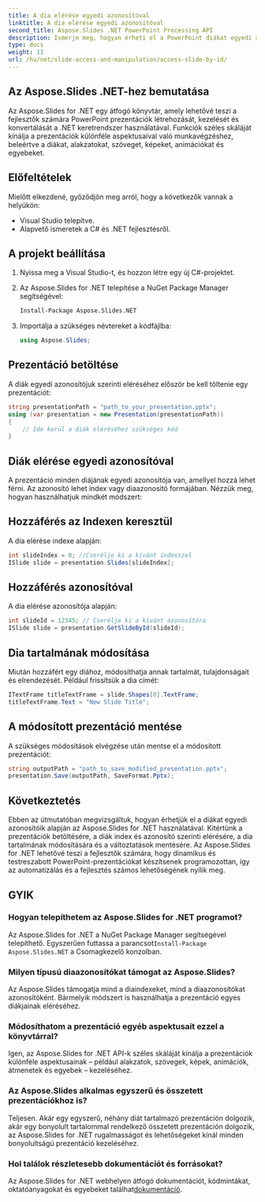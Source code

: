 ```yaml
---
title: A dia elérése egyedi azonosítóval
linktitle: A dia elérése egyedi azonosítóval
second_title: Aspose.Slides .NET PowerPoint Processing API
description: Ismerje meg, hogyan érheti el a PowerPoint diákat egyedi azonosítók segítségével az Aspose.Slides for .NET segítségével. Ez a részletes útmutató bemutatja a prezentációk betöltését, a diák index vagy azonosító alapján történő elérését, a tartalom módosítását és a módosítások mentését.
type: docs
weight: 11
url: /hu/net/slide-access-and-manipulation/access-slide-by-id/
---
```


## Az Aspose.Slides .NET-hez bemutatása

Az Aspose.Slides for .NET egy átfogó könyvtár, amely lehetővé teszi a fejlesztők számára PowerPoint prezentációk létrehozását, kezelését és konvertálását a .NET keretrendszer használatával. Funkciók széles skáláját kínálja a prezentációk különféle aspektusaival való munkavégzéshez, beleértve a diákat, alakzatokat, szöveget, képeket, animációkat és egyebeket.

## Előfeltételek

Mielőtt elkezdené, győződjön meg arról, hogy a következők vannak a helyükön:

- Visual Studio telepítve.
- Alapvető ismeretek a C# és .NET fejlesztésről.

## A projekt beállítása

1. Nyissa meg a Visual Studio-t, és hozzon létre egy új C#-projektet.

2. Az Aspose.Slides for .NET telepítése a NuGet Package Manager segítségével:

   ```bash
   Install-Package Aspose.Slides.NET
   ```

3. Importálja a szükséges névtereket a kódfájlba:

   ```csharp
   using Aspose.Slides;
   ```

## Prezentáció betöltése

A diák egyedi azonosítójuk szerinti eléréséhez először be kell töltenie egy prezentációt:

```csharp
string presentationPath = "path_to_your_presentation.pptx";
using (var presentation = new Presentation(presentationPath))
{
    // Ide kerül a diák eléréséhez szükséges kód
}
```

## Diák elérése egyedi azonosítóval

A prezentáció minden diájának egyedi azonosítója van, amellyel hozzá lehet férni. Az azonosító lehet index vagy diaazonosító formájában. Nézzük meg, hogyan használhatjuk mindkét módszert:

## Hozzáférés az Indexen keresztül

A dia elérése indexe alapján:

```csharp
int slideIndex = 0; //Cserélje ki a kívánt indexszel
ISlide slide = presentation.Slides[slideIndex];
```

## Hozzáférés azonosítóval

A dia elérése azonosítója alapján:

```csharp
int slideId = 12345; // Cserélje ki a kívánt azonosítóra
ISlide slide = presentation.GetSlideById(slideId);
```

## Dia tartalmának módosítása

Miután hozzáfért egy diához, módosíthatja annak tartalmát, tulajdonságait és elrendezését. Például frissítsük a dia címét:

```csharp
ITextFrame titleTextFrame = slide.Shapes[0].TextFrame;
titleTextFrame.Text = "New Slide Title";
```

## A módosított prezentáció mentése

A szükséges módosítások elvégzése után mentse el a módosított prezentációt:

```csharp
string outputPath = "path_to_save_modified_presentation.pptx";
presentation.Save(outputPath, SaveFormat.Pptx);
```

## Következtetés

Ebben az útmutatóban megvizsgáltuk, hogyan érhetjük el a diákat egyedi azonosítóik alapján az Aspose.Slides for .NET használatával. Kitértünk a prezentációk betöltésére, a diák index és azonosító szerinti elérésére, a dia tartalmának módosítására és a változtatások mentésére. Az Aspose.Slides for .NET lehetővé teszi a fejlesztők számára, hogy dinamikus és testreszabott PowerPoint-prezentációkat készítsenek programozottan, így az automatizálás és a fejlesztés számos lehetőségének nyílik meg.

## GYIK

### Hogyan telepíthetem az Aspose.Slides for .NET programot?

 Az Aspose.Slides for .NET a NuGet Package Manager segítségével telepíthető. Egyszerűen futtassa a parancsot`Install-Package Aspose.Slides.NET` a Csomagkezelő konzolban.

### Milyen típusú diaazonosítókat támogat az Aspose.Slides?

Az Aspose.Slides támogatja mind a diaindexeket, mind a diaazonosítókat azonosítóként. Bármelyik módszert is használhatja a prezentáció egyes diákjainak eléréséhez.

### Módosíthatom a prezentáció egyéb aspektusait ezzel a könyvtárral?

Igen, az Aspose.Slides for .NET API-k széles skáláját kínálja a prezentációk különféle aspektusainak – például alakzatok, szövegek, képek, animációk, átmenetek és egyebek – kezeléséhez.

### Az Aspose.Slides alkalmas egyszerű és összetett prezentációkhoz is?

Teljesen. Akár egy egyszerű, néhány diát tartalmazó prezentáción dolgozik, akár egy bonyolult tartalommal rendelkező összetett prezentáción dolgozik, az Aspose.Slides for .NET rugalmasságot és lehetőségeket kínál minden bonyolultságú prezentáció kezeléséhez.

### Hol találok részletesebb dokumentációt és forrásokat?

 Az Aspose.Slides for .NET webhelyen átfogó dokumentációt, kódmintákat, oktatóanyagokat és egyebeket találhat[dokumentáció](https://reference.aspose.com/slides/net/).